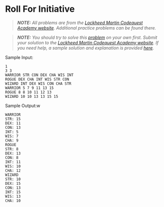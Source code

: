 # Roll For Initiative

>***NOTE:*** *All problems are from the [Lockheed Martin Codequest Academy website](https://lmcodequestacademy.com). Additional practice problems can be found there.*

>***NOTE:*** *You should try to solve this [problem](Problem.pdf) on your own first. Submit your solution to the [Lockheed Martin Codequest Academy website](https://lmcodequestacademy.com/problem/roll-for-initiative). If you need help, a sample solution and explanation is provided [here](Solution).*

Sample Input:

```
1
3 3
WARRIOR STR CON DEX CHA WIS INT
ROGUE DEX CHA INT WIS STR CON
WIZARD INT DEX WIS CON CHA STR
WARRIOR 5 7 9 11 13 15
ROGUE 8 8 10 11 12 13
WIZARD 10 10 13 13 15 15
```

Sample Output:w

```
WARRIOR
STR: 15
DEX: 11
CON: 13
INT: 5
WIS: 7
CHA: 9
ROGUE
STR: 8
DEX: 13
CON: 8
INT: 11
WIS: 10
CHA: 12
WIZARD
STR: 10
DEX: 15
CON: 13
INT: 15
WIS: 13
CHA: 10
```